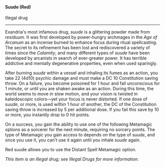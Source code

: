 #### Suude (Red)

Illegal drug

---

Exandria's most infamous drug, *suude* is a glittering powder made from *residuum*. It was first developed by power-hungry archmages in the *Age of Arcanum* as an incense burned to enhance focus during ritual spellcasting. The secret to its refinement has been lost and rediscovered a variety of times since the *Calamity*, and many different types of *suude* have been developed by arcanists in search of ever-greater power. It has terrible addictive and mentally degenerative properties, even when used sparingly.

After burning *suude* within a vessel and inhaling its fumes as an action, you take 22 (4d10) psychic damage and must make a DC 10 Constitution saving throw. On a failure, you become poisoned for 1 hour and fall unconscious for 1 minute, or until you are shaken awake as an action. During this time, the world seems to move in slow motion, and your vision is twisted in kaleidoscopic colors—yet your focus is never distorted. If one dose of *suude*, or more, is used within 1 hour of another, the DC of the Constitution saving throw is increased by 5 per additional dose. If you fail this save by 10 or more, you instantly drop to 0 hit points.

On a success, you gain the ability to use one of the following Metamagic options as a sorcerer for the next minute, requiring no sorcery points. The type of Metamagic you gain access to depends on the type of *suude*, and once you use it, you can't use it again until you inhale *suude* again.

Red suude allows you to use the Distant Spell Metamagic option.

*This item is an illegal drug; see Illegal Drugs for more information.*



